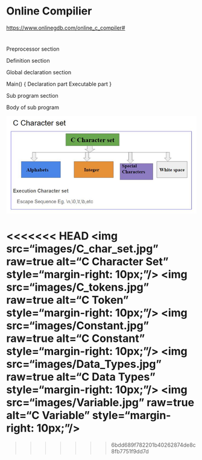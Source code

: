 # Online Compilier 
 https://www.onlinegdb.com/online_c_compiler# 

# 

Preprocessor section

Definition section

Global declaration section

Main()
{
	Declaration part
	Executable part
}

Sub program section

Body of sub program

![Test Image 3](/Fundamentals/images/C_char_set.JPG)

<<<<<<< HEAD
<img src=“images/C_char_set.jpg” raw=true alt=“C Character Set” style=“margin-right: 10px;”/>
<img src=“images/C_tokens.jpg” raw=true alt=“C Token” style=“margin-right: 10px;”/>
<img src=“images/Constant.jpg” raw=true alt=“C Constant” style=“margin-right: 10px;”/>
<img src=“images/Data_Types.jpg” raw=true alt=“C Data Types” style=“margin-right: 10px;”/>
<img src=“images/Variable.jpg” raw=true alt=“C Variable” style=“margin-right: 10px;”/>
=======
>>>>>>> 6bdd689f782201b40262874de8c8fb7751f9dd7d
